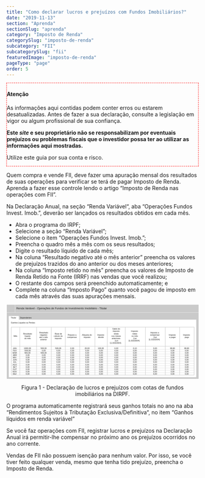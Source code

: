```yaml
---
title: "Como declarar lucros e prejuízos com Fundos Imobiliários?"
date: "2019-11-13"
section: "Aprenda"
sectionSlug: "aprenda"
category: "Imposto de Renda"
categorySlug: "imposto-de-renda"
subcategory: "FII"
subcategorySlug: "fii"
featuredImage: "imposto-de-renda"
pageType: "page"
order: 5
---
```


<div class="borderBox" style="border: 1px dashed red">

<h4>Atenção</h4>

As informações aqui contidas podem conter erros ou estarem desatualizadas. Antes de fazer a sua declaração, consulte a legislação em vigor ou algum profissional de sua confiança.

**Este *site* e seu proprietário não se responsabilizam por eventuais prejuízos ou problemas fiscais que o investidor possa ter ao utilizar as informações aqui mostradas.**

Utilize este guia por sua conta e risco.


</div>


Quem compra e vende FII, deve fazer uma apuração mensal dos resultados de suas operações para verificar se terá de pagar Imposto de Renda. Aprenda a fazer esse controle lendo o artigo “Imposto de Renda nas operações com FII”.

Na Declaração Anual, na seção “Renda Variável“, aba “Operações Fundos Invest. Imob.”, deverão ser lançados os resultados obtidos em cada mês.

- Abra o programa do IRPF;
- Selecione a seção “Renda Variável”;
- Selecione o item “Operações Fundos Invest. Imob.”;
- Preencha o quadro mês a mês com os seus resultados;
- Digite o resultado líquido de cada mês;
- Na coluna “Resultado negativo até o mês anterior” preencha os valores de prejuízos trazidos do ano anterior ou dos meses anteriores;
- Na coluna “Imposto retido no mês” preencha os valores de Imposto de Renda Retido na Fonte (IRRF) nas vendas que você realizou;
- O restante dos campos será preenchido automaticamente; e
- Complete na coluna “Imposto Pago” quanto você pagou de imposto em cada mês através das suas apurações mensais.



<div style="text-align:center;">

<svg  viewBox="0 0 494 191" >
<style type="text/css">
	.st0{fill:#CACACA;}
	.st1{fill:#FFFFFF;}
	.st2{fill:none;stroke:#FFFFFF;stroke-width:0.5;stroke-miterlimit:10;}
	.st3{fill:none;stroke:#CACACA;stroke-miterlimit:10;}
	.st4{fill:none;stroke:#CACACA;stroke-width:0.5;stroke-miterlimit:10;}
	.st5{fill:#222220;}
	.st6{font-family:'Arial';}
	.st7{font-size:7px;}
	.st8{font-size:5px;}
</style>
<g id="fundo_cinza">
	<rect id="XMLID_116_" x="1" class="st0" width="493" height="191"/>
</g>
<g id="fundo_branco">
	<rect id="XMLID_115_" x="6.1" y="38.3" class="st1" width="481.9" height="147.7"/>
	<rect x="6" y="29" class="st1" width="26" height="10"/>
</g>
<g id="bordas">
	<line id="XMLID_114_" class="st2" x1="522" y1="20" x2="-2.2" y2="20"/>
	<line id="XMLID_113_" class="st2" x1="22.3" y1="20" x2="22.3" y2="-2.2"/>
	<rect id="XMLID_112_" x="12.4" y="57.5" class="st3" width="470.1" height="123"/>
	<line class="st3" x1="34.5" y1="57.5" x2="34.5" y2="180.5"/>
	<line class="st3" x1="77.5" y1="57.5" x2="77.5" y2="180.5"/>
	<line class="st3" x1="115.5" y1="57.5" x2="115.5" y2="180.5"/>
	<line class="st3" x1="151.5" y1="57.5" x2="151.5" y2="180.5"/>
	<line class="st3" x1="188.5" y1="57.5" x2="188.5" y2="180.5"/>
	<line class="st3" x1="227.5" y1="57.5" x2="227.5" y2="180.5"/>
	<line class="st3" x1="259.5" y1="57.5" x2="259.5" y2="180.5"/>
	<line class="st3" x1="305.5" y1="57.5" x2="305.5" y2="180.5"/>
	<line class="st3" x1="357.5" y1="57.5" x2="357.5" y2="180.5"/>
	<line class="st3" x1="408.5" y1="57.5" x2="408.5" y2="180.5"/>
	<line class="st3" x1="445.5" y1="57.5" x2="445.5" y2="180.5"/>
	<line class="st3" x1="12.5" y1="106.5" x2="482.5" y2="106.5"/>
	<line class="st4" x1="12.5" y1="114.5" x2="482.5" y2="114.5"/>
	<line class="st4" x1="12.5" y1="120.5" x2="482.5" y2="120.5"/>
	<line class="st4" x1="12.5" y1="126.5" x2="482.5" y2="126.5"/>
	<line class="st4" x1="12.5" y1="132.5" x2="482.5" y2="132.5"/>
	<line class="st4" x1="12.5" y1="138.5" x2="482.5" y2="138.5"/>
	<line class="st4" x1="12.5" y1="144.5" x2="482.5" y2="144.5"/>
	<line class="st4" x1="12.5" y1="150.5" x2="482.5" y2="150.5"/>
	<line class="st4" x1="12.5" y1="156.5" x2="482.5" y2="156.5"/>
	<line class="st4" x1="12.5" y1="162.5" x2="482.5" y2="162.5"/>
	<line class="st4" x1="12.5" y1="168.5" x2="482.5" y2="168.5"/>
	<line class="st4" x1="12.5" y1="174.5" x2="482.5" y2="174.5"/>
</g>
<g id="botões">
</g>
<g id="texto">
	<text id="XMLID_101_" transform="matrix(1 0 0 1 25.3921 11.6148)" class="st5 st6 st7">Renda Variável - Operações de Fundos de Investimento Imobiliário - Titular</text>
	<text id="XMLID_100_" transform="matrix(1 0 0 1 11.3682 35.4007)" class="st5 st6 st8">Titular</text>
	<text id="XMLID_1_" transform="matrix(1 0 0 1 34.9659 35.4007)" class="st5 st6 st8">Dependentes</text>
	<text id="XMLID_2_" transform="matrix(1 0 0 1 11.5499 48.4007)" class="st5 st6 st8">Ganhos Líquidos ou Perdas</text>
	<text id="XMLID_3_" transform="matrix(1 0 0 1 16.7002 113.4007)"><tspan x="0" y="0" class="st5 st6 st8">JAN</tspan><tspan x="0" y="6" class="st5 st6 st8">FEV</tspan><tspan x="-0.8" y="12" class="st5 st6 st8">MAR</tspan><tspan x="-0.4" y="18" class="st5 st6 st8">ABR</tspan><tspan x="-0.2" y="24" class="st5 st6 st8">MAI</tspan><tspan x="-0.1" y="30" class="st5 st6 st8">JUN</tspan><tspan x="0.4" y="36" class="st5 st6 st8">JUL</tspan><tspan x="-0.9" y="42" class="st5 st6 st8">AGO</tspan><tspan x="-0.1" y="48" class="st5 st6 st8">SET</tspan><tspan x="-0.6" y="54" class="st5 st6 st8">OUT</tspan><tspan x="-0.8" y="60" class="st5 st6 st8">NOV</tspan><tspan x="-0.5" y="66" class="st5 st6 st8">DEZ</tspan></text>
	<text id="XMLID_4_" transform="matrix(1 0 0 1 44.971 113.4007)"><tspan x="0" y="0" class="st5 st6 st8">1000,00</tspan><tspan x="0.5" y="6" class="st5 st6 st8">-500,00</tspan><tspan x="1.6" y="12" class="st5 st6 st8">500,00</tspan><tspan x="4.8" y="18" class="st5 st6 st8">0,00</tspan><tspan x="4.8" y="24" class="st5 st6 st8">0,00</tspan><tspan x="4.8" y="30" class="st5 st6 st8">0,00</tspan><tspan x="4.8" y="36" class="st5 st6 st8">0,00</tspan><tspan x="4.8" y="42" class="st5 st6 st8">0,00</tspan><tspan x="4.8" y="48" class="st5 st6 st8">0,00</tspan><tspan x="4.8" y="54" class="st5 st6 st8">0,00</tspan><tspan x="4.8" y="60" class="st5 st6 st8">0,00</tspan><tspan x="4.8" y="66" class="st5 st6 st8">0,00</tspan></text>
	<text id="XMLID_17_" transform="matrix(1 0 0 1 88.0599 113.4007)"><tspan x="0" y="0" class="st5 st6 st8">500,00</tspan><tspan x="3.2" y="6" class="st5 st6 st8">0,00</tspan><tspan x="0" y="12" class="st5 st6 st8">500,00</tspan><tspan x="3.2" y="18" class="st5 st6 st8">0,00</tspan><tspan x="3.2" y="24" class="st5 st6 st8">0,00</tspan><tspan x="3.2" y="30" class="st5 st6 st8">0,00</tspan><tspan x="3.2" y="36" class="st5 st6 st8">0,00</tspan><tspan x="3.2" y="42" class="st5 st6 st8">0,00</tspan><tspan x="3.2" y="48" class="st5 st6 st8">0,00</tspan><tspan x="3.2" y="54" class="st5 st6 st8">0,00</tspan><tspan x="3.2" y="60" class="st5 st6 st8">0,00</tspan><tspan x="3.2" y="66" class="st5 st6 st8">0,00</tspan></text>
	<text id="XMLID_18_" transform="matrix(1 0 0 1 125.56 113.4007)"><tspan x="0" y="0" class="st5 st6 st8">500,00</tspan><tspan x="3.2" y="6" class="st5 st6 st8">0,00</tspan><tspan x="3.2" y="12" class="st5 st6 st8">0,00</tspan><tspan x="3.2" y="18" class="st5 st6 st8">0,00</tspan><tspan x="3.2" y="24" class="st5 st6 st8">0,00</tspan><tspan x="3.2" y="30" class="st5 st6 st8">0,00</tspan><tspan x="3.2" y="36" class="st5 st6 st8">0,00</tspan><tspan x="3.2" y="42" class="st5 st6 st8">0,00</tspan><tspan x="3.2" y="48" class="st5 st6 st8">0,00</tspan><tspan x="3.2" y="54" class="st5 st6 st8">0,00</tspan><tspan x="3.2" y="60" class="st5 st6 st8">0,00</tspan><tspan x="3.2" y="66" class="st5 st6 st8">0,00</tspan></text>
	<text id="XMLID_19_" transform="matrix(1 0 0 1 164.2386 113.4007)"><tspan x="0" y="0" class="st5 st6 st8">0,00</tspan><tspan x="0" y="6" class="st5 st6 st8">0,00</tspan><tspan x="0" y="12" class="st5 st6 st8">0,00</tspan><tspan x="0" y="18" class="st5 st6 st8">0,00</tspan><tspan x="0" y="24" class="st5 st6 st8">0,00</tspan><tspan x="0" y="30" class="st5 st6 st8">0,00</tspan><tspan x="0" y="36" class="st5 st6 st8">0,00</tspan><tspan x="0" y="42" class="st5 st6 st8">0,00</tspan><tspan x="0" y="48" class="st5 st6 st8">0,00</tspan><tspan x="0" y="54" class="st5 st6 st8">0,00</tspan><tspan x="0" y="60" class="st5 st6 st8">0,00</tspan><tspan x="0" y="66" class="st5 st6 st8">0,00</tspan></text>
	<text id="XMLID_20_" transform="matrix(1 0 0 1 201.1497 113.4007)"><tspan x="0" y="0" class="st5 st6 st8">20,00</tspan><tspan x="1.6" y="6" class="st5 st6 st8">0,00</tspan><tspan x="1.6" y="12" class="st5 st6 st8">0,00</tspan><tspan x="1.6" y="18" class="st5 st6 st8">0,00</tspan><tspan x="1.6" y="24" class="st5 st6 st8">0,00</tspan><tspan x="1.6" y="30" class="st5 st6 st8">0,00</tspan><tspan x="1.6" y="36" class="st5 st6 st8">0,00</tspan><tspan x="1.6" y="42" class="st5 st6 st8">0,00</tspan><tspan x="1.6" y="48" class="st5 st6 st8">0,00</tspan><tspan x="1.6" y="54" class="st5 st6 st8">0,00</tspan><tspan x="1.6" y="60" class="st5 st6 st8">0,00</tspan><tspan x="1.6" y="66" class="st5 st6 st8">0,00</tspan></text>
	<text id="XMLID_21_" transform="matrix(1 0 0 1 235.0596 113.4007)"><tspan x="0" y="0" class="st5 st6 st8">100,00</tspan><tspan x="3.2" y="6" class="st5 st6 st8">0,00</tspan><tspan x="3.2" y="12" class="st5 st6 st8">0,00</tspan><tspan x="3.2" y="18" class="st5 st6 st8">0,00</tspan><tspan x="3.2" y="24" class="st5 st6 st8">0,00</tspan><tspan x="3.2" y="30" class="st5 st6 st8">0,00</tspan><tspan x="3.2" y="36" class="st5 st6 st8">0,00</tspan><tspan x="3.2" y="42" class="st5 st6 st8">0,00</tspan><tspan x="3.2" y="48" class="st5 st6 st8">0,00</tspan><tspan x="3.2" y="54" class="st5 st6 st8">0,00</tspan><tspan x="3.2" y="60" class="st5 st6 st8">0,00</tspan><tspan x="3.2" y="66" class="st5 st6 st8">0,00</tspan></text>
	<text id="XMLID_22_" transform="matrix(1 0 0 1 277.7386 113.4007)"><tspan x="0" y="0" class="st5 st6 st8">0,00</tspan><tspan x="0" y="6" class="st5 st6 st8">0,00</tspan><tspan x="0" y="12" class="st5 st6 st8">0,00</tspan><tspan x="0" y="18" class="st5 st6 st8">0,00</tspan><tspan x="0" y="24" class="st5 st6 st8">0,00</tspan><tspan x="0" y="30" class="st5 st6 st8">0,00</tspan><tspan x="0" y="36" class="st5 st6 st8">0,00</tspan><tspan x="0" y="42" class="st5 st6 st8">0,00</tspan><tspan x="0" y="48" class="st5 st6 st8">0,00</tspan><tspan x="0" y="54" class="st5 st6 st8">0,00</tspan><tspan x="0" y="60" class="st5 st6 st8">0,00</tspan><tspan x="0" y="66" class="st5 st6 st8">0,00</tspan></text>
	<text id="XMLID_23_" transform="matrix(1 0 0 1 325.2388 113.4007)"><tspan x="0" y="0" class="st5 st6 st8">0,10</tspan><tspan x="0" y="6" class="st5 st6 st8">0,00</tspan><tspan x="0" y="12" class="st5 st6 st8">0,00</tspan><tspan x="0" y="18" class="st5 st6 st8">0,00</tspan><tspan x="0" y="24" class="st5 st6 st8">0,00</tspan><tspan x="0" y="30" class="st5 st6 st8">0,00</tspan><tspan x="0" y="36" class="st5 st6 st8">0,00</tspan><tspan x="0" y="42" class="st5 st6 st8">0,00</tspan><tspan x="0" y="48" class="st5 st6 st8">0,00</tspan><tspan x="0" y="54" class="st5 st6 st8">0,00</tspan><tspan x="0" y="60" class="st5 st6 st8">0,00</tspan><tspan x="0" y="66" class="st5 st6 st8">0,00</tspan></text>
	<text id="XMLID_24_" transform="matrix(1 0 0 1 377.2386 113.4007)"><tspan x="0" y="0" class="st5 st6 st8">0,00</tspan><tspan x="0" y="6" class="st5 st6 st8">0,00</tspan><tspan x="0" y="12" class="st5 st6 st8">0,00</tspan><tspan x="0" y="18" class="st5 st6 st8">0,00</tspan><tspan x="0" y="24" class="st5 st6 st8">0,00</tspan><tspan x="0" y="30" class="st5 st6 st8">0,00</tspan><tspan x="0" y="36" class="st5 st6 st8">0,00</tspan><tspan x="0" y="42" class="st5 st6 st8">0,00</tspan><tspan x="0" y="48" class="st5 st6 st8">0,00</tspan><tspan x="0" y="54" class="st5 st6 st8">0,00</tspan><tspan x="0" y="60" class="st5 st6 st8">0,00</tspan><tspan x="0" y="66" class="st5 st6 st8">0,00</tspan></text>
	<text id="XMLID_25_" transform="matrix(1 0 0 1 420.65 113.4007)"><tspan x="0" y="0" class="st5 st6 st8">99,90</tspan><tspan x="1.6" y="6" class="st5 st6 st8">0,00</tspan><tspan x="1.6" y="12" class="st5 st6 st8">0,00</tspan><tspan x="1.6" y="18" class="st5 st6 st8">0,00</tspan><tspan x="1.6" y="24" class="st5 st6 st8">0,00</tspan><tspan x="1.6" y="30" class="st5 st6 st8">0,00</tspan><tspan x="1.6" y="36" class="st5 st6 st8">0,00</tspan><tspan x="1.6" y="42" class="st5 st6 st8">0,00</tspan><tspan x="1.6" y="48" class="st5 st6 st8">0,00</tspan><tspan x="1.6" y="54" class="st5 st6 st8">0,00</tspan><tspan x="1.6" y="60" class="st5 st6 st8">0,00</tspan><tspan x="1.6" y="66" class="st5 st6 st8">0,00</tspan></text>
	<text id="XMLID_26_" transform="matrix(1 0 0 1 457.15 113.4007)"><tspan x="0" y="0" class="st5 st6 st8">99,90</tspan><tspan x="1.6" y="6" class="st5 st6 st8">0,00</tspan><tspan x="1.6" y="12" class="st5 st6 st8">0,00</tspan><tspan x="1.6" y="18" class="st5 st6 st8">0,00</tspan><tspan x="1.6" y="24" class="st5 st6 st8">0,00</tspan><tspan x="1.6" y="30" class="st5 st6 st8">0,00</tspan><tspan x="1.6" y="36" class="st5 st6 st8">0,00</tspan><tspan x="1.6" y="42" class="st5 st6 st8">0,00</tspan><tspan x="1.6" y="48" class="st5 st6 st8">0,00</tspan><tspan x="1.6" y="54" class="st5 st6 st8">0,00</tspan><tspan x="1.6" y="60" class="st5 st6 st8">0,00</tspan><tspan x="1.6" y="66" class="st5 st6 st8">0,00</tspan></text>
	<text id="XMLID_5_" transform="matrix(1 0 0 1 18.5176 82.0674)" class="st5 st6 st8">Mês</text>
	<text id="XMLID_16_" transform="matrix(1 0 0 1 454.0521 79.0674)"><tspan x="0" y="0" class="st5 st6 st8">Imposto</tspan><tspan x="4.2" y="6" class="st5 st6 st8">pago</tspan></text>
	<text id="XMLID_15_" transform="matrix(1 0 0 1 417.5524 79.0674)"><tspan x="0" y="0" class="st5 st6 st8">Imposto</tspan><tspan x="0.8" y="6" class="st5 st6 st8">a pagar</tspan></text>
	<text id="XMLID_14_" transform="matrix(1 0 0 1 370.1721 73.0674)"><tspan x="0" y="0" class="st5 st6 st8">Imposto a</tspan><tspan x="-1" y="6" class="st5 st6 st8">compensar</tspan><tspan x="8" y="12" class="st5 st6 st8">(Lei</tspan><tspan x="-4.7" y="18" class="st5 st6 st8">11.033/2004)</tspan></text>
	<text id="XMLID_13_" transform="matrix(1 0 0 1 320.5526 70.0674)"><tspan x="0" y="0" class="st5 st6 st8">Imposto</tspan><tspan x="3.1" y="6" class="st5 st6 st8">retido</tspan><tspan x="1.2" y="12" class="st5 st6 st8">no mês</tspan><tspan x="5.7" y="18" class="st5 st6 st8">(Lei</tspan><tspan x="-7.1" y="24" class="st5 st6 st8">11.033/2004)</tspan></text>
	<text id="XMLID_12_" transform="matrix(1 0 0 1 272.4912 64.0674)"><tspan x="0" y="0" class="st5 st6 st8">Saldo do</tspan><tspan x="0.9" y="6" class="st5 st6 st8">imposto</tspan><tspan x="3.6" y="12" class="st5 st6 st8">retido</tspan><tspan x="-2.4" y="18" class="st5 st6 st8">nos meses</tspan><tspan x="-1.8" y="24" class="st5 st6 st8">anteriores</tspan><tspan x="6.2" y="30" class="st5 st6 st8">(Lei</tspan><tspan x="-6.6" y="36" class="st5 st6 st8">11.033/2004)</tspan></text>
	<text id="XMLID_11_" transform="matrix(1 0 0 1 233.5524 79.0674)"><tspan x="0" y="0" class="st5 st6 st8">Imposto</tspan><tspan x="2.1" y="6" class="st5 st6 st8">devido</tspan></text>
	<text id="XMLID_10_" transform="matrix(1 0 0 1 194.2377 79.0674)"><tspan x="0" y="0" class="st5 st6 st8">Alíquota do</tspan><tspan x="4.2" y="6" class="st5 st6 st8">imposto</tspan></text>
	<text id="XMLID_9_" transform="matrix(1 0 0 1 157.5023 79.0674)"><tspan x="0" y="0" class="st5 st6 st8">Prejuízo a</tspan><tspan x="-1.3" y="6" class="st5 st6 st8">compensar</tspan></text>
	<text id="XMLID_8_" transform="matrix(1 0 0 1 124.4836 76.0674)"><tspan x="0" y="0" class="st5 st6 st8">Base de</tspan><tspan x="-2.6" y="6" class="st5 st6 st8">cálculo do</tspan><tspan x="-0.1" y="12" class="st5 st6 st8">imposto</tspan></text>
	<text id="XMLID_7_" transform="matrix(1 0 0 1 84.5572 73.0674)"><tspan x="0" y="0" class="st5 st6 st8">Resultado</tspan><tspan x="1.6" y="6" class="st5 st6 st8">negativo</tspan><tspan x="-0.1" y="12" class="st5 st6 st8">até o mês</tspan><tspan x="2.5" y="18" class="st5 st6 st8">anterior</tspan></text>
	<text id="XMLID_6_" transform="matrix(1 0 0 1 43.057 76.0674)"><tspan x="0" y="0" class="st5 st6 st8">Resultado</tspan><tspan x="4.1" y="6" class="st5 st6 st8">líquido</tspan><tspan x="3.2" y="12" class="st5 st6 st8">do mês</tspan></text>
</g>
</svg>


</div>
<p class="legenda" style="text-align:center">Figura 1 - Declaração de lucros e prejuízos com cotas de fundos imobiliários na DIRPF.</p>




O programa automaticamente registrará seus ganhos totais no ano na aba “Rendimentos Sujeitos à Tributação Exclusiva/Definitiva“, no item “Ganhos líquidos em renda variável”

Se você faz operações com FII, registrar lucros e prejuízos na Declaração Anual irá permitir-lhe compensar no próximo ano os prejuízos ocorridos no ano corrente.

Vendas de FII não possuem isenção para nenhum valor. Por isso, se você tiver feito qualquer venda, mesmo que tenha tido prejuízo, preencha o Imposto de Renda.